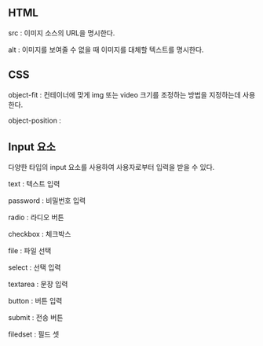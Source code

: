 ## HTML

src : 이미지 소스의 URL을 명시한다.

alt : 이미지를 보여줄 수 없을 때 이미지를 대체할 텍스트를 명시한다.

## CSS

object-fit : 컨테이너에 맞게 img 또는 video 크기를 조정하는 방법을 지정하는데 사용한다.

object-position : 

## Input 요소

다양한 타입의 input 요소를 사용하여 사용자로부터 입력을 받을 수 있다.

text : 텍스트 입력

password : 비밀번호 입력

radio : 라디오 버튼

checkbox : 체크박스

file : 파일 선택

select : 선택 입력

textarea : 문장 입력

button : 버튼 입력

submit : 전송 버튼

filedset : 필드 셋